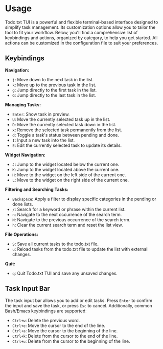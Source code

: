 # Usage

Todo.txt TUI is a powerful and flexible terminal-based interface designed to simplify task management. Its customization options allow you to tailor the tool to fit your workflow. Below, you'll find a comprehensive list of keybindings and actions, organized by category, to help you get started. All actions can be customized in the configuration file to suit your preferences.

## Keybindings

**Navigation:**
- `j`: Move down to the next task in the list.
- `k`: Move up to the previous task in the list.
- `g`: Jump directly to the first task in the list.
- `G`: Jump directly to the last task in the list.

**Managing Tasks:**

- `Enter`: Show task in preview.
- `U`: Move the currently selected task up in the list.
- `D`: Move the currently selected task down in the list.
- `x`: Remove the selected task permanently from the list.
- `d`: Toggle a task's status between pending and done.
- `I`: Input a new task into the list.
- `E`: Edit the currently selected task to update its details.

**Widget Navigation:**

- `J`: Jump to the widget located below the current one.
- `K`: Jump to the widget located above the current one.
- `H`: Move to the widget on the left side of the current one.
- `L`: Move to the widget on the right side of the current one.

**Filtering and Searching Tasks:**

- `Backspace`: Apply a filter to display specific categories in the pending or done lists.
- `/`: Search for a keyword or phrase within the current list.
- `n`: Navigate to the next occurrence of the search term.
- `N`: Navigate to the previous occurrence of the search term.
- `h`: Clear the current search term and reset the list view.

**File Operations:**

- `S`: Save all current tasks to the todo.txt file.
- `u`: Reload tasks from the todo.txt file to update the list with external changes.

**Quit:**
- `q`: Quit Todo.txt TUI and save any unsaved changes.

## Task Input Bar

The task input bar allows you to add or edit tasks. Press `Enter` to confirm the input and save the task, or press `Esc` to cancel. Additionally, common Bash/Emacs keybindings are supported:

- `Ctrl+w`: Delete the previous word.
- `Ctrl+e`: Move the cursor to the end of the line.
- `Ctrl+a`: Move the cursor to the beginning of the line.
- `Ctrl+k`: Delete from the cursor to the end of the line.
- `Ctrl+u`: Delete from the cursor to the beginning of the line.

